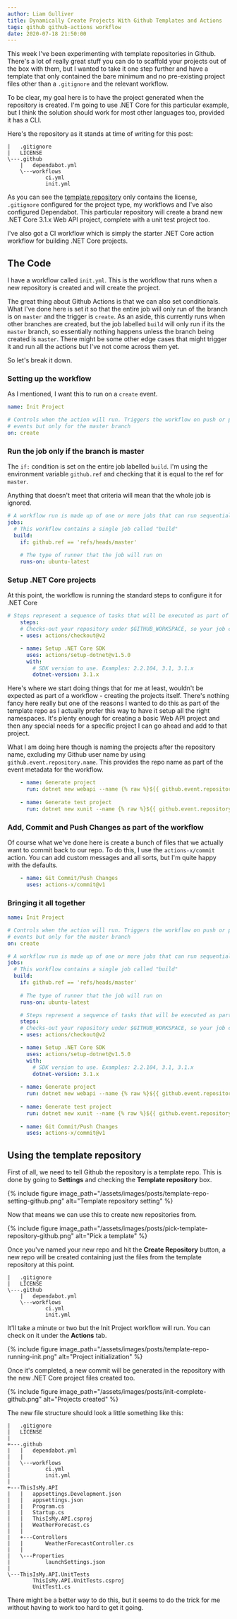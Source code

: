 ```yaml
---
author: Liam Gulliver
title: Dynamically Create Projects With Github Templates and Actions
tags: github github-actions workflow
date: 2020-07-18 21:50:00
---
```


This week I've been experimenting with template repositories in Github. There's a lot of really great stuff you can do to scaffold your projects out of the box with them, but I wanted to take it one step further and have a template that only contained the bare minimum and no pre-existing project files other than a `.gitignore` and the relevant workflow.

To be clear, my goal here is to have the project generated when the repository is created. I'm going to use .NET Core for this particular example, but I think the solution should work for most other languages too, provided it has a CLI.

Here's the repository as it stands at time of writing for this post:

```
|   .gitignore
|   LICENSE
\---.github
    |   dependabot.yml  
    \---workflows
            ci.yml
            init.yml
```            

As you can see the [template repository](https://github.com/lgulliver/dotnet-api-template) only contains the license, `.gitignore` configured for the project type, my workflows and I've also configured Dependabot. This particular repository will create a brand new .NET Core 3.1.x Web API project, complete with a unit test project too.

I've also got a CI workflow which is simply the starter .NET Core action workflow for building .NET Core projects.

## The Code

I have a workflow called `init.yml`. This is the workflow that runs when a new repository is created and will create the project.

The great thing about Github Actions is that we can also set conditionals. What I've done here is set it so that the entire job will only run of the branch is on `master` and the trigger is `create`. As an aside, this currently runs when other branches are created, but the job labelled `build` will only run if its the `master` branch, so essentially nothing happens unless the branch being created is `master`. There might be some other edge cases that might trigger it and run all the actions but I've not come across them yet.

So let's break it down.

### Setting up the workflow

As I mentioned, I want this to run on a `create` event.

```yaml
name: Init Project

# Controls when the action will run. Triggers the workflow on push or pull request
# events but only for the master branch
on: create
```

### Run the job only if the branch is master

The `if:` condition is set on the entire job labelled `build`. I'm using the environment variable `github.ref` and checking that it is equal to the ref for `master`.

Anything that doesn't meet that criteria will mean that the whole job is ignored.

```yaml
# A workflow run is made up of one or more jobs that can run sequentially or in parallel
jobs:
  # This workflow contains a single job called "build"
  build:
    if: github.ref == 'refs/heads/master'
    
    # The type of runner that the job will run on
    runs-on: ubuntu-latest
```

### Setup .NET Core projects

At this point, the workflow is running the standard steps to configure it for .NET Core

```yaml
# Steps represent a sequence of tasks that will be executed as part of the job
    steps:
    # Checks-out your repository under $GITHUB_WORKSPACE, so your job can access it
    - uses: actions/checkout@v2

    - name: Setup .NET Core SDK
      uses: actions/setup-dotnet@v1.5.0
      with:
        # SDK version to use. Examples: 2.2.104, 3.1, 3.1.x
        dotnet-version: 3.1.x
```      

Here's where we start doing things that for me at least, wouldn't be expected as part of a workflow - creating the projects itself. There's nothing fancy here really but one of the reasons I wanted to do this as part of the template repo as I actually prefer this way to have it setup all the right namespaces. It's plenty enough for creating a basic Web API project and then any special needs for a specific project I can go ahead and add to that project.

What I am doing here though is naming the projects after the repository name, excluding my Github user name by using `github.event.repository.name`. This provides the repo name as part of the event metadata for the workflow.

```yaml
    - name: Generate project
      run: dotnet new webapi --name {% raw %}${{ github.event.repository.name }}{% endraw %}
     
    - name: Generate test project
      run: dotnet new xunit --name {% raw %}${{ github.event.repository.name }}.UnitTests{% endraw %}
```      

### Add, Commit and Push Changes as part of the workflow

Of course what we've done here is create a bunch of files that we actually want to commit back to our repo. To do this, I use the `actions-x/commit` action. You can add custom messages and all sorts, but I'm quite happy with the defaults.

```yaml
    - name: Git Commit/Push Changes
      uses: actions-x/commit@v1
```

### Bringing it all together

```yaml
name: Init Project

# Controls when the action will run. Triggers the workflow on push or pull request
# events but only for the master branch
on: create

# A workflow run is made up of one or more jobs that can run sequentially or in parallel
jobs:
  # This workflow contains a single job called "build"
  build:
    if: github.ref == 'refs/heads/master'
    
    # The type of runner that the job will run on
    runs-on: ubuntu-latest

    # Steps represent a sequence of tasks that will be executed as part of the job
    steps:
    # Checks-out your repository under $GITHUB_WORKSPACE, so your job can access it
    - uses: actions/checkout@v2

    - name: Setup .NET Core SDK
      uses: actions/setup-dotnet@v1.5.0
      with:
        # SDK version to use. Examples: 2.2.104, 3.1, 3.1.x
        dotnet-version: 3.1.x
    
    - name: Generate project
      run: dotnet new webapi --name {% raw %}${{ github.event.repository.name }}{% endraw %}
     
    - name: Generate test project
      run: dotnet new xunit --name {% raw %}${{ github.event.repository.name }}.UnitTests{% endraw %}
    
    - name: Git Commit/Push Changes
      uses: actions-x/commit@v1
```      

## Using the template repository

First of all, we need to tell Github the repository is a template repo. This is done by going to **Settings** and checking the **Template repository** box.

{% include figure image_path="/assets/images/posts/template-repo-setting-github.png" alt="Template repository setting" %}

Now that means we can use this to create new repositories from.

{% include figure image_path="/assets/images/posts/pick-template-repository-github.png" alt="Pick a template" %}

Once you've named your new repo and hit the **Create Repository** button, a new repo will be created containing just the files from the template repository at this point.

```
|   .gitignore
|   LICENSE
\---.github
    |   dependabot.yml  
    \---workflows
            ci.yml
            init.yml
```  

It'll take a minute or two but the Init Project workflow will run. You can check on it under the **Actions** tab.

{% include figure image_path="/assets/images/posts/template-repo-running-init.png" alt="Project initialization" %}

Once it's completed, a new commit will be generated in the repository with the new .NET Core project files created too.

{% include figure image_path="/assets/images/posts/init-complete-github.png" alt="Projects created" %}

The new file structure should look a little something like this:

```
|   .gitignore
|   LICENSE
|
+---.github
|   |   dependabot.yml
|   |
|   \---workflows
|           ci.yml
|           init.yml
|
+---ThisIsMy.API
|   |   appsettings.Development.json
|   |   appsettings.json
|   |   Program.cs
|   |   Startup.cs
|   |   ThisIsMy.API.csproj
|   |   WeatherForecast.cs
|   |
|   +---Controllers
|   |       WeatherForecastController.cs
|   |
|   \---Properties
|           launchSettings.json
|
\---ThisIsMy.API.UnitTests
        ThisIsMy.API.UnitTests.csproj
        UnitTest1.cs
```

There might be a better way to do this, but it seems to do the trick for me without having to work too hard to get it going.